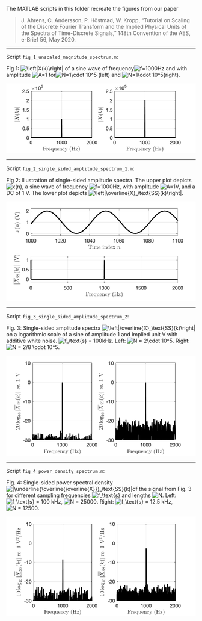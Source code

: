 The MATLAB scripts in this folder recreate the figures from our paper 

> J. Ahrens, C. Andersson, P. Höstmad, W. Kropp, “Tutorial on Scaling of the Discrete Fourier Transform and the Implied Physical Units of the Spectra of Time-Discrete Signals,” 148th Convention of the AES, e-Brief 56, May 2020.

---

Script `fig_1_unscaled_magnitude_spectrum.m`:

Fig 1: ![\left|X(k)\right|](https://render.githubusercontent.com/render/math?math=%5Cleft%7CX(k)%5Cright%7C) of a sine wave of frequency![f=1000](https://render.githubusercontent.com/render/math?math=f%3D1000)Hz and with amplitude ![A=1](https://render.githubusercontent.com/render/math?math=A%3D1) for![N=1\cdot 10^5](https://render.githubusercontent.com/render/math?math=N%3D1%5Ccdot%2010%5E5) (left) and ![N=1\cdot 10^5](https://render.githubusercontent.com/render/math?math=N%3D2%5Ccdot%2010%5E5)(right).

![fig_1](fig_1.png "fig_1")

---

Script `fig_2_single_sided_amplitude_spectrum_1.m`:

Fig 2: Illustration of single-sided amplitude spectra. The upper plot depicts ![x(n)](https://render.githubusercontent.com/render/math?math=x(n)), a sine wave of frequency ![f=1000](https://render.githubusercontent.com/render/math?math=f%3D1000)Hz, with amplitude ![A=1](https://render.githubusercontent.com/render/math?math=A%3D1)V, and a DC of 1 V. The lower plot depicts ![\left|\overline{X}_\text{SS}(k)\right|](https://render.githubusercontent.com/render/math?math=%5Cleft%7C%5Coverline%7BX%7D_%5Ctext%7BSS%7D(k)%5Cright%7C).

![fig_2](fig_2.png "fig_2")

---

Script `fig_3_single_sided_amplitude_spectrum_2`:

Fig. 3: Single-sided amplitude spectra ![\left|\overline{X}_\text{SS}(k)\right|](https://render.githubusercontent.com/render/math?math=%5Cleft%7C%5Coverline%7BX%7D_%5Ctext%7BSS%7D(k)%5Cright%7C) on a logarithmic scale of a sine of amplitude 1 and implied unit V with additive white noise. ![f_\text{s} = 100](https://render.githubusercontent.com/render/math?math=f_%5Ctext%7Bs%7D%20%3D%20100)kHz. Left: ![N = 2\cdot 10^5](https://render.githubusercontent.com/render/math?math=N%20%3D%202%5Ccdot%2010%5E5). Right: ![N = 2/8 \cdot 10^5](https://render.githubusercontent.com/render/math?math=N%20%3D%202%2F8%20%5Ccdot%2010%5E5).

![fig_3](fig_3.png "fig_3")

---

Script `fig_4_power_density_spectrum.m`:

Fig. 4: Single-sided power spectral density ![|\underline{\overline{\overline{X}}}_\text{SS}(k)|](https://render.githubusercontent.com/render/math?math=%7C%5Cunderline%7B%5Coverline%7B%5Coverline%7BX%7D%7D%7D_%5Ctext%7BSS%7D(k)%7C)of the signal from Fig. 3 for different sampling frequencies ![f_\text{s}](https://render.githubusercontent.com/render/math?math=f_%5Ctext%7Bs%7D) and lengths ![N](https://render.githubusercontent.com/render/math?math=N). Left: ![f_\text{s} = 100](https://render.githubusercontent.com/render/math?math=f_%5Ctext%7Bs%7D%20%3D%20100) kHz, ![N = 25000](https://render.githubusercontent.com/render/math?math=N%20%3D%2025000). Right: ![f_\text{s} = 12.5](https://render.githubusercontent.com/render/math?math=f_%5Ctext%7Bs%7D%20%3D%2012.5) kHz, ![N = 12500](https://render.githubusercontent.com/render/math?math=N%20%3D%2012500).

![fig_4](fig_4.png "fig_4")